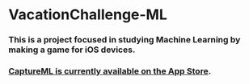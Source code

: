 # VacationChallenge-ML

### This is a project focused in studying Machine Learning by making a game for iOS devices.
### [CaptureML is currently available on the App Store](https://apps.apple.com/br/app/captureml/id1474426871).

